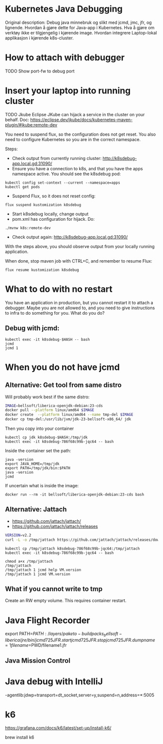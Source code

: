 #  Kubernetes Java Debugging 

Original description:
    Debug java minnebruk og slikt med jcmd, jmc, jfr, og lignende. 
    Hvordan å gjøre dette for Java-app i Kubernetes. 
    Hva å gjøre om verktøy ikke er tilgjengelig i kjørende image. 
    Hvordan integrere Laptop-lokal applikasjon i kjørende k8s-cluster.


# How to attach with debugger

TODO Show port-fw to debug port

# Insert your laptop into running cluster

TODO Jkube
Eclipse JKube can hijack a service in the cluster on your
behalf. Doc:
https://eclipse.dev/jkube/docs/kubernetes-maven-plugin/#jkube:remote-dev

You need to suspend flux, so the configuration does not get reset. You
also need to configure Kubernetes so you are in the correct namespace.

Steps:
- Check output from currently running cluster: http://k8sdebug-app.local.gd:31090/
- Ensure you have a connection to k8s, and that you have the apps namespace
  active. You should see the k8sdebug pod:
```
kubectl config set-context --current --namespace=apps
kubectl get pods
```
- Suspend Flux, so it does not reset config:
```
flux suspend kustomization k8sdebug
```
- Start k8sdebug locally, change output
- pom.xml has configuration for hijack. Do:
```
./mvnw k8s:remote-dev
```
- Check output again: http://k8sdebug-app.local.gd:31090/

With the steps above, you should observe output from your locally
running application.

When done, stop maven job with CTRL+C, and remember to resume Flux:
```
flux resume kustomization k8sdebug
```

# What to do with no restart

You have an application in production, but you cannot restart
it to attach a debugger. Maybe you are not allowed to, and
you need to give instructions to infra to do something for you. 
What do you do?

## Debug with jcmd:
```
kubectl exec -it k8sdebug-$HASH -- bash
jcmd
jcmd 1
```

# When you do not have jcmd

## Alternative: Get tool from same distro

Will probably work best if the same distro:

```bash
IMAGE=bellsoft/liberica-openjdk-debian:23-cds
docker pull --platform linux/amd64 $IMAGE
docker create  --platform linux/amd64 --name tmp-del $IMAGE
docker cp tmp-del:/usr/lib/jvm/jdk-23-bellsoft-x86_64/ jdk
```

Then you copy into your container
```
kubectl cp jdk k8sdebug-$HASH:/tmp/jdk
kubectl exec -it k8sdebug-786f68c99b-jqc64 -- bash
```
Inside the container set the path:
```
java -version
export JAVA_HOME=/tmp/jdk
export PATH=/tmp/jdk/bin:$PATH
java -version
jcmd
```

If uncertain what is inside the image:
```
docker run --rm -it bellsoft/liberica-openjdk-debian:23-cds bash
```

## Alternative: Jattach

- https://github.com/jattach/jattach/
- https://github.com/jattach/jattach/releases

```bash
VERSION=v2.2
curl -L -o /tmp/jattach https://github.com/jattach/jattach/releases/download/$VERSION/jattach
```

```
kubectl cp /tmp/jattach k8sdebug-786f68c99b-jqc64:/tmp/jattach
kubectl exec -it k8sdebug-786f68c99b-jqc64 -- bash
```

```
chmod a+x /tmp/jattach 
/tmp/jattach
/tmp/jattach 1 jcmd help VM.version
/tmp/jattach 1 jcmd VM.version
```

## What if you cannot write to tmp

Create an RW empty volume. This requires container restart.


# Java Flight Recorder

export PATH=$PATH:/layers/paketo-buildpacks_bellsoft-liberica/jre/bin/
jcmd 725 JFR.start
jcmd 725 JFR.stop
jcmd 725 JFR.dump name=1 filename=$PWD/filename1.jfr

## Java Mission Control

# Java debug with IntelliJ

-agentlib:jdwp=transport=dt_socket,server=y,suspend=n,address=*:5005

# k6

https://grafana.com/docs/k6/latest/set-up/install-k6/

brew install k6
